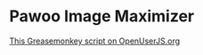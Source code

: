 Pawoo Image Maximizer
=====================

[This Greasemonkey script on OpenUserJS.org](https://openuserjs.org/scripts/aycabta/Pawoo_Image_Maximizer)
